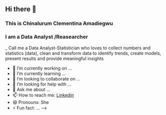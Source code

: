 ## Hi there 👋

### This is Chinalurum Clementina Amadiegwu

### I am a Data Analyst /Reasearcher
_ Call me a Data Analyst-Statistician who loves to collect numbers and statistics (data), clean and transform data to identify trends, create models, present results and provide meaningful insights
- 🔭 I’m currently working on ...
- 🌱 I’m currently learning ...
- 👯 I’m looking to collaborate on ...
- 🤔 I’m looking for help with ...
- 💬 Ask me about ...
- 📫 How to reach me: [Linkedin](https://www.linkedin.com/in/chinalurum-clementina)
- 😄 Pronouns: She
- ⚡ Fun fact: ...
-->

